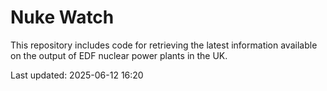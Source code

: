 # Nuke Watch

This repository includes code for retrieving the latest information available on the output of EDF nuclear power plants in the UK.

Last updated: 2025-06-12 16:20